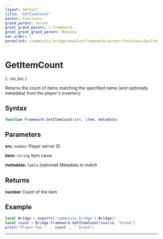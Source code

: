 ```yaml
---
layout: default
title: "GetItemCount"
parent: Functions
grand_parent: Server
great_grand_parent: 🧩 Framework
great_great_grand_parent: Modules
nav_order: 1
permalink: /community_bridge/modules/framework/server/functions/GetItemCount/
---
```


# GetItemCount
{: .no_toc }

Returns the count of items matching the specified name (and optionally metadata) from the player's inventory.

## Syntax

```lua
function Framework.GetItemCount(src, item, metadata)
```

## Parameters

**src:** `number`
Player server ID

**item:** `string`
Item name

**metadata:** `table` (optional)
Metadata to match

## Returns

**number**
Count of the item

## Example

```lua
local Bridge = exports['community_bridge']:Bridge()
local count = Bridge.Framework.GetItemCount(source, "bread")
print("Player has " .. count .. " bread")
```

---